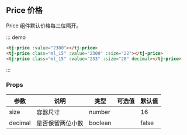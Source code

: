 ## Price 价格

Price 组件默认价格每三位隔开。

<div class="demo-block mt_15">
<tj-price :value="2300"></tj-price>
<tj-price class="ml_15" :value="2300" :size="22"></tj-price>
<tj-price class="ml_15" :value="233" :size="28" decimal></tj-price>
</div>

::: demo
```html
<tj-price :value="2300"></tj-price>
<tj-price class="ml_15" :value="2300" :size="22"></tj-price>
<tj-price class="ml_15" :value="233" :size="28" decimal></tj-price>
```
:::

### Props
<div class="demo-block table-wrap">

| 参数 | 说明 | 类型 | 可选值 | 默认值 |
| ----- | ----- | ----- | -----  | ----- |
| size | 容器尺寸 | number | | 16 |
| decimal | 是否保留两位小数 | boolean | | false |

</div>